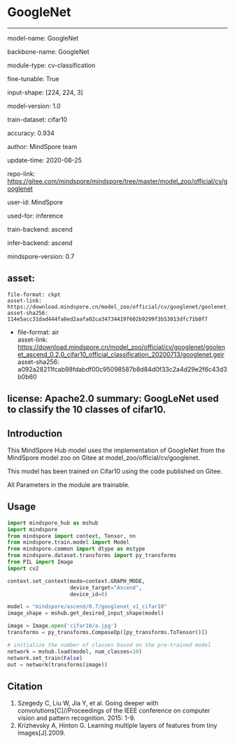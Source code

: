 # GoogleNet

---

model-name: GoogleNet

backbone-name: GoogleNet

module-type: cv-classification

fine-tunable: True

input-shape: [224, 224, 3]

model-version: 1.0

train-dataset: cifar10

accuracy: 0.934



author: MindSpore team

update-time: 2020-08-25

repo-link: https://gitee.com/mindspore/mindspore/tree/master/model_zoo/official/cv/googlenet

user-id: MindSpore

used-for: inference

train-backend: ascend

infer-backend: ascend

mindspore-version: 0.7

asset:
  -
    file-format: ckpt  
    asset-link: https://download.mindspore.cn/model_zoo/official/cv/googlenet/goolenet_ascend_0.2.0_cifar10_official_classification_20200713/googlenet.ckpt  
    asset-sha256: 114e5acc31dad444fa8ed2aafa02ca34734419f602b9299f3b53013dfc71b0f7
  -
    file-format: air  
    asset-link: https://download.mindspore.cn/model_zoo/official/cv/googlenet/goolenet_ascend_0.2.0_cifar10_official_classification_20200713/googlenet.geir  
    asset-sha256: a092a28211fcab98fdabdf00c95098587b8d84d0f33c2a4d29e2f6c43d3b0b60

license: Apache2.0
summary: GoogLeNet used to classify the 10 classes of cifar10.
---


## Introduction

This MindSpore Hub model uses the implementation of GoogleNet from the MindSpore model zoo on Gitee at model_zoo/official/cv/googlenet.

This model has been trained on Cifar10 using the code published on Gitee.

All Parameters in the module are trainable.

## Usage

```python
import mindspore_hub as mshub
import mindspore
from mindspore import context, Tensor, nn
from mindspore.train.model import Model
from mindspore.common import dtype as mstype
from mindspore.dataset.transforms import py_transforms
from PIL import Image
import cv2

context.set_context(mode=context.GRAPH_MODE,
                    device_target="Ascend",
                    device_id=0)

model = "mindspore/ascend/0.7/googlenet_v1_cifar10"
image_shape = mshub.get_desired_input_shape(model)

image = Image.open('cifar10/a.jpg')
transforms = py_transforms.ComposeOp([py_transforms.ToTensor()])

# initialize the number of classes based on the pre-trained model
network = mshub.load(model, num_classes=10)
network.set_train(False)
out = network(transforms(image))
```

## Citation

1. Szegedy C, Liu W, Jia Y, et al. Going deeper with convolutions[C]//Proceedings of the IEEE conference on computer vision and pattern recognition. 2015: 1-9.
2. Krizhevsky A, Hinton G. Learning multiple layers of features from tiny images[J].2009.
